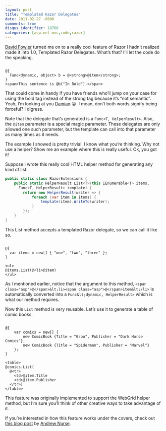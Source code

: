 ```yaml
---
layout: post
title: "Templated Razor Delegates"
date: 2011-02-27 -0800
comments: true
disqus_identifier: 18766
categories: [asp.net mvc,code,razor]
---
```

[David Fowler](http://weblogs.asp.net/davidfowler/ "Fowler's Blog") turned me on to a really cool feature of Razor I hadn’t realized made it into 1.0, Templated Razor Delegates. What’s that? I’ll let the code do the speaking.

<pre class="csharpcode"><code>
<span class="asp">@</span>{
  Func&lt;dynamic, <span class="kwrd">object</span>&gt; b = @&lt;strong&gt;@item&lt;/strong&gt;;
}
<span class="kwrd">&lt;</span><span class="html">span</span><span class="kwrd">&gt;</span>This sentence is <span class="asp">@</span>b("In Bold").<span class="kwrd">&lt;/</span><span class="html">span</span><span class="kwrd">&gt;</span>
</code></pre>

That could come in handy if you have friends who’ll jump on your case for using the bold tag instead of the strong tag because it’s “not semantic”. Yeah, I’m looking at you [Damian](http://damianedwards.wordpress.com/ "Damian") :stuck_out_tongue:  I mean, don’t both words signify being forceful? I digress.

Note that the delegate that’s generated is a `Func<T, HelperResult>`. Also, the `@item` parameter is a special magic parameter. These
delegates are only allowed one such parameter, but the template can call into that parameter as many times as it needs.

The example I showed is pretty trivial. I know what you’re thinking. Why not use a helper? Show me an example where this is really useful. Ok, you got it!

Suppose I wrote this really cool HTML helper method for generating any kind of list.

```csharp
public static class RazorExtensions {
    public static HelperResult List<T>(this IEnumerable<T> items, 
      Func<T, HelperResult> template) {
        return new HelperResult(writer => {
            foreach (var item in items) {
                template(item).WriteTo(writer);
            }
        });
    }
}
```

This List method accepts a templated Razor delegate, so we can call it like so.

<pre class="csharpcode"><code>
<span class="asp">@</span>{
  var items = new[] { "one", "two", "three" };
}

&lt;ul>
<span class="asp">@</span>items.List(<span class="asp">@</span>&lt;li>@item</li>)
&lt;/ul>
</code></pre>

As I mentioned earlier, notice that the argument to this method, `<span class="asp">@</span>&lt;li><span class="asp">@</span>item&lt;/li>` is automatically converted into a `Func&lt;dynamic, HelperResult>` which is what our method requires.

Now this `List` method is very reusable. Let’s use it to generate a table of comic books.

<pre><code>
<span class="asp">@</span>{
    <span class="kwrd">var</span> comics = new[] { 
        <span class="kwrd">new</span> ComicBook {Title = "Groo", Publisher = "Dark Horse Comics"},
        <span class="kwrd">new</span> ComicBook {Title = "Spiderman", Publisher = "Marvel"}
    };
}

&lt;table>
@comics.List(
  @&lt;tr>
    &lt;td><span class="asp">@</span>item.Title</td>
    &lt;td><span class="asp">@</span>item.Publisher</td>
  &lt;/tr>)
&lt;/table>
</code></pre>

This feature was originally implemented to support the WebGrid helper method, but I’m sure you’ll think of other creative ways to take
advantage of it.

If you’re interested in how this feature works under the covers, check out [this blog post](http://vibrantcode.com/blog/2010/8/2/inside-razor-part-3-templates.html "Insider Razor Templates Part 3") by [Andrew Nurse](http://vibrantcode.com/blog/ "met friend co-worker").

